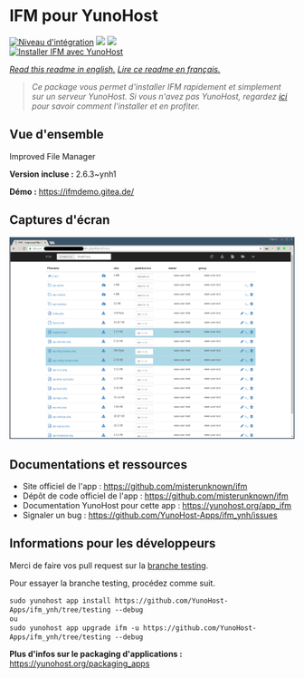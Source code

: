 # IFM pour YunoHost

[![Niveau d'intégration](https://dash.yunohost.org/integration/ifm.svg)](https://dash.yunohost.org/appci/app/ifm) ![](https://ci-apps.yunohost.org/ci/badges/ifm.status.svg) ![](https://ci-apps.yunohost.org/ci/badges/ifm.maintain.svg)  
[![Installer IFM avec YunoHost](https://install-app.yunohost.org/install-with-yunohost.svg)](https://install-app.yunohost.org/?app=ifm)

*[Read this readme in english.](./README.md)*
*[Lire ce readme en français.](./README_fr.md)*

> *Ce package vous permet d'installer IFM rapidement et simplement sur un serveur YunoHost.
Si vous n'avez pas YunoHost, regardez [ici](https://yunohost.org/#/install) pour savoir comment l'installer et en profiter.*

## Vue d'ensemble

Improved File Manager 

**Version incluse :** 2.6.3~ynh1

**Démo :** https://ifmdemo.gitea.de/

## Captures d'écran

![](./doc/screenshots/ifm_screenshot.png)

## Documentations et ressources

* Site officiel de l'app : https://github.com/misterunknown/ifm
* Dépôt de code officiel de l'app : https://github.com/misterunknown/ifm
* Documentation YunoHost pour cette app : https://yunohost.org/app_ifm
* Signaler un bug : https://github.com/YunoHost-Apps/ifm_ynh/issues

## Informations pour les développeurs

Merci de faire vos pull request sur la [branche testing](https://github.com/YunoHost-Apps/ifm_ynh/tree/testing).

Pour essayer la branche testing, procédez comme suit.
```
sudo yunohost app install https://github.com/YunoHost-Apps/ifm_ynh/tree/testing --debug
ou
sudo yunohost app upgrade ifm -u https://github.com/YunoHost-Apps/ifm_ynh/tree/testing --debug
```

**Plus d'infos sur le packaging d'applications :** https://yunohost.org/packaging_apps
